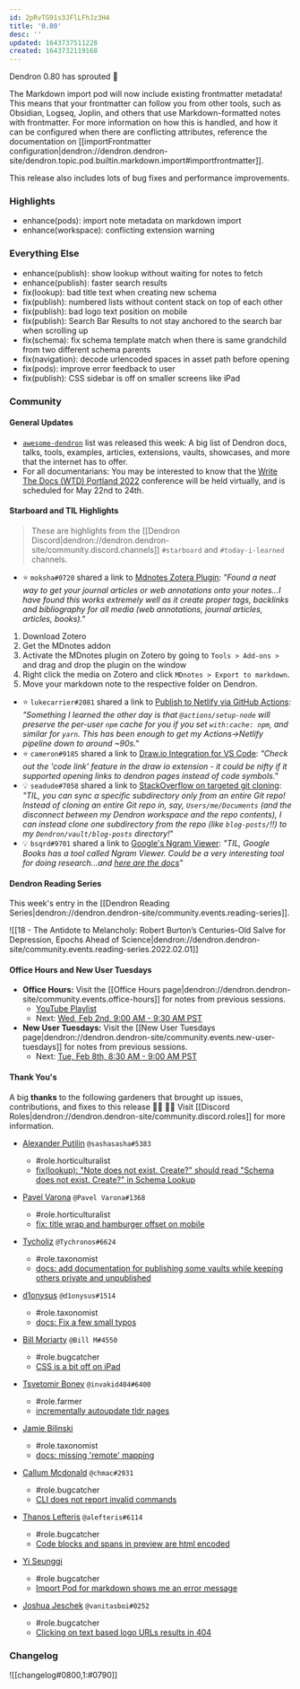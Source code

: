 ```yaml
---
id: 2pRvTG91s3JFlLFhJz3H4
title: '0.80'
desc: ''
updated: 1643737511228
created: 1643732119168
---
```


Dendron 0.80 has sprouted  🌱

The Markdown import pod will now include existing frontmatter metadata! This means that your frontmatter can follow you from other tools, such as Obsidian, Logseq, Joplin, and others that use Markdown-formatted notes with frontmatter. For more information on how this is handled, and how it can be configured when there are conflicting attributes, reference the documentation on [[importFrontmatter configuration|dendron://dendron.dendron-site/dendron.topic.pod.builtin.markdown.import#importfrontmatter]].

This release also includes lots of bug fixes and performance improvements.

### Highlights
- enhance(pods): import note metadata on markdown import
- enhance(workspace): conflicting extension warning

### Everything Else
- enhance(publish): show lookup without waiting for notes to fetch
- enhance(publish): faster search results
- fix(lookup): bad title text when creating new schema
- fix(publish): numbered lists without content stack on top of each other
- fix(publish): bad logo text position on mobile
- fix(publish): Search Bar Results to not stay anchored to the search bar when scrolling up
- fix(schema): fix schema template match when there is same grandchild from two different schema parents
- fix(navigation): decode urlencoded spaces in asset path before opening
- fix(pods): improve error feedback to user
- fix(publish): CSS sidebar is off on smaller screens like iPad

### Community

#### General Updates

- [`awesome-dendron`](https://github.com/dendronhq/awesome-dendron/) list was released this week: A big list of Dendron docs, talks, tools, examples, articles, extensions, vaults, showcases, and more that the internet has to offer. 
- For all documentarians: You may be interested to know that the [Write The Docs (WTD) Portland 2022](https://www.writethedocs.org/conf/portland/2022/) conference will be held virtually, and is scheduled for May 22nd to 24th.

#### Starboard and TIL Highlights

> These are highlights from the [[Dendron Discord|dendron://dendron.dendron-site/community.discord.channels]] `#starboard` and `#today-i-learned` channels.

- ⭐ `moksha#0720` shared a link to [Mdnotes Zotera Plugin](https://github.com/argenos/zotero-mdnotes): _"Found a neat way to get your journal articles or web annotations onto your notes...I have found this works extremely well as it create proper tags, backlinks and bibliography for all media (web annotations, journal articles, articles, books)."_

1. Download Zotero
1. Get the MDnotes addon
1. Activate the MDnotes plugin on Zotero by going to `Tools > Add-ons >` and drag and drop the plugin on the window
1. Right click the media on Zotero and click `MDnotes > Export to markdown`.
1. Move your markdown note to the respective folder on Dendron.

- ⭐ `lukecarrier#2081` shared a link to [Publish to Netlify via GitHub Actions](https://luke.carrier.im/notes/soaskhwfxi1em8dzidvbn/): _"Something I learned the other day is that `@actions/setup-node` will preserve the per-user `npm` cache for you if you set `with:cache: npm`, and similar for `yarn`. This has been enough to get my Actions->Netlify pipeline down to around ~90s."_
- ⭐ `cameron#9185` shared a link to [Draw.io Integration for VS Code](https://marketplace.visualstudio.com/items?itemName=hediet.vscode-drawio): _"Check out the 'code link' feature in the draw io extension - it could be nifty if it supported opening links to dendron pages instead of code symbols."_
- 💡 `seadude#7058` shared a link to [StackOverflow on targeted git cloning](https://stackoverflow.com/questions/600079/how-do-i-clone-a-subdirectory-only-of-a-git-repository/52269934#52269934): _"TIL, you can sync a specific subdirectory only from an entire Git repo! Instead of cloning an entire Git repo in, say, `Users/me/Documents` (and the disconnect between my Dendron workspace and the repo contents), I can instead clone one subdirectory from the repo (like `blog-posts/`!!) to my `Dendron/vault/blog-posts` directory!_"
- 💡 `bsqrd#9701` shared a link to [Google's Ngram Viewer](https://books.google.com/ngrams/): _"TIL, Google Books has a tool called Ngram Viewer. Could be a very interesting tool for doing research...and [here are the docs](https://books.google.com/ngrams/info)"_

#### Dendron Reading Series

This week's entry in the [[Dendron Reading Series|dendron://dendron.dendron-site/community.events.reading-series]].

![[18 - The Antidote to Melancholy: Robert Burton’s Centuries-Old Salve for Depression, Epochs Ahead of Science|dendron://dendron.dendron-site/community.events.reading-series.2022.02.01]]

#### Office Hours and New User Tuesdays

- **Office Hours:** Visit the [[Office Hours page|dendron://dendron.dendron-site/community.events.office-hours]] for notes from previous sessions.
    - [YouTube Playlist](https://link.dendron.so/6yPa)
    - Next: [Wed, Feb 2nd, 9:00 AM - 9:30 AM PST](https://link.dendron.so/luma)
- **New User Tuesdays:** Visit the [[New User Tuesdays page|dendron://dendron.dendron-site/community.events.new-user-tuesdays]] for notes from previous sessions.
    - Next: [Tue, Feb 8th, 8:30 AM - 9:00 AM PST](https://link.dendron.so/luma)

#### Thank You's

A big **thanks** to the following gardeners that brought up issues, contributions, and fixes to this release :man_farmer: :woman_farmer: 
Visit [[Discord Roles|dendron://dendron.dendron-site/community.discord.roles]] for more information.

- [Alexander Putilin](https://github.com/eleweek) `@sashasasha#5383`
  - #role.horticulturalist
  - [fix(lookup): "Note does not exist. Create?" should read "Schema does not exist. Create?" in Schema Lookup](https://github.com/dendronhq/dendron/pull/2253)
  
- [Pavel Varona](https://github.com/pvorona) `@Pavel Varona#1368`
  - #role.horticulturalist
  - [fix: title wrap and hamburger offset on mobile](https://github.com/dendronhq/dendron/pull/2183)

- [Tycholiz](https://github.com/Tycholiz) `@Tychronos#6624`
  - #role.taxonomist
  - [docs: add documentation for publishing some vaults while keeping others private and unpublished](https://github.com/dendronhq/dendron-site/pull/362)

- [d1onysus](https://github.com/dweisiger) `@d1onysus#1514`
  - #role.taxonomist
  - [docs: Fix a few small typos](https://github.com/dendronhq/dendron-site/pull/377)

- [Bill Moriarty](https://github.com/BillMoriarty) `@Bill M#4550`
  - #role.bugcatcher
  - [CSS is a bit off on iPad](https://github.com/dendronhq/dendron/issues/2290)

- [Tsvetomir Bonev](https://github.com/invakid404) `@invakid404#6400`
  - #role.farmer
  - [incrementally autoupdate tldr pages](https://github.com/kevinslin/seed-tldr/pull/1#pullrequestreview-868612529)

- [Jamie Bilinski](https://github.com/jbilinski)
  - #role.taxonomist
  - [docs: missing 'remote' mapping](https://github.com/dendronhq/dendron-site/pull/368)

- [Callum Mcdonald](https://github.com/chmac) `@chmac#2931`
  - #role.bugcatcher
  - [CLI does not report invalid commands](https://github.com/dendronhq/dendron/issues/2300)

- [Thanos Lefteris](https://github.com/alefteris) `@alefteris#6114`
  - #role.bugcatcher
  - [Code blocks and spans in preview are html encoded](https://github.com/dendronhq/dendron/issues/2301)

- [Yi Seunggi](https://github.com/hotSixRedBull)
  - #role.bugcatcher
  - [Import Pod for markdown shows me an error message](https://github.com/dendronhq/dendron/issues/2309)

- [Joshua Jeschek](https://github.com/joshuajeschek) `@vanitasboi#0252`
  - #role.bugcatcher
  - [Clicking on text based logo URLs results in 404](https://github.com/dendronhq/dendron/issues/2313)

### Changelog
![[changelog#0800,1:#0790]]
